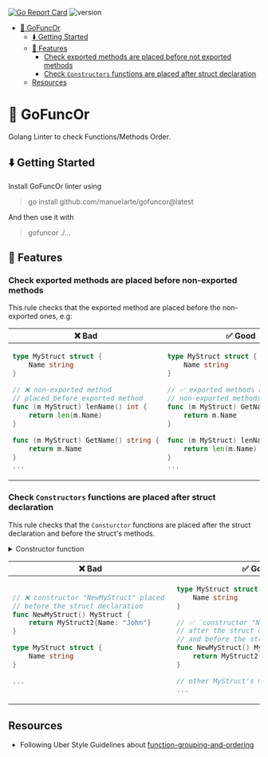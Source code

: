 [![Go Report Card](https://goreportcard.com/badge/github.com/manuelarte/gofuncor)](https://goreportcard.com/report/github.com/manuelarte/gofuncor)
![version](https://img.shields.io/github/v/release/manuelarte/gofuncor)
- [🧐 GoFuncOr](#-gofuncor)
    * [⬇️ Getting Started](#-getting-started)
    * [🚀 Features](#-features)
        + [Check exported methods are placed before not exported methods](#check-exported-methods-are-placed-before-not-exported-methods)
        + [Check `Constructors` functions are placed after struct declaration](#check-constructors-functions-are-placed-after-struct-declaration)
    * [Resources](#resources)

# 🧐 GoFuncOr
Golang Linter to check Functions/Methods Order.

## ⬇️ Getting Started

Install GoFuncOr linter using

> go install github.com/manuelarte/gofuncor@latest

And then use it with

> gofuncor ./...

## 🚀 Features

### Check exported methods are placed before non-exported methods

This rule checks that the exported method are placed before the non-exported ones, e.g:

<table>
<thead><tr><th>❌ Bad</th><th>✅ Good</th></tr></thead>
<tbody>
<tr><td>

```go
type MyStruct struct {
	Name string
}

// ❌ non-exported method 
// placed before exported method
func (m MyStruct) lenName() int { 
	return len(m.Name)
}

func (m MyStruct) GetName() string {
	return m.Name
}
...
```

</td><td>

```go
type MyStruct struct {
	Name string
}

// ✅ exported methods before 
// non-exported methods
func (m MyStruct) GetName() string {
	return m.Name
}

func (m MyStruct) lenName() int {
    return len(m.Name)
}
...
```

</td></tr>

</tbody>
</table>

### Check `Constructors` functions are placed after struct declaration

This rule checks that the `Consturctor` functions are placed after the struct declaration and before the struct's methods.

<details>
  <summary>Constructor function</summary>

> [!NOTE]  
> This linter considers a Constructor function a function that has the prefix *New*, or *Must*, and returns 1 or 2 types.
> Where the 1st return type is an struct declared in the same file.

</details>

<table>
<thead><tr><th>❌ Bad</th><th>✅ Good</th></tr></thead>
<tbody>
<tr><td>

```go
// ❌ constructor "NewMyStruct" placed 
// before the struct declaration
func NewMyStruct() MyStruct {
    return MyStruct2{Name: "John"}
}

type MyStruct struct {
    Name string
}

...
```

</td><td>

```go
type MyStruct struct {
    Name string
}

// ✅ `constructor "NewMyStruct" placed 
// after the struct declaration 
// and before the struct's methods`
func NewMyStruct() MyStruct {
    return MyStruct2{Name: "John"}
}

// other MyStruct's methods
...
```

</td></tr>

</tbody>
</table>

## Resources

+ Following Uber Style Guidelines about [function-grouping-and-ordering](https://github.com/uber-go/guide/blob/master/style.md#function-grouping-and-ordering) 
